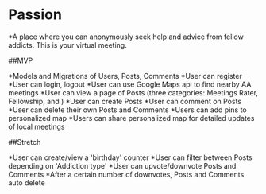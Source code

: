 # Passion

*A place where you can anonymously seek help and advice from fellow addicts.  This is your virtual meeting.

##MVP

*Models and Migrations of Users, Posts, Comments
*User can register
*User can login, logout
*User can use Google Maps api to find nearby AA meetings
*User can view a page of Posts (three categories: Meetings Rater, Fellowship, and )
*User can create Posts
*User can comment on Posts
*User can delete their own Posts and Comments
*Users can add pins to personalized map
*Users can share personalized map for detailed updates of local meetings

##Stretch

*User can create/view a 'birthday' counter
*User can filter between Posts depending on 'Addiction type'
*User can upvote/downvote Posts and Comments
*After a certain number of downvotes, Posts and Comments auto delete
